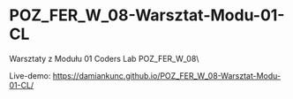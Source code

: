 # POZ_FER_W_08-Warsztat-Modu-01-CL
Warsztaty z Modułu 01 Coders Lab POZ_FER_W_08\

Live-demo: https://damiankunc.github.io/POZ_FER_W_08-Warsztat-Modu-01-CL/
